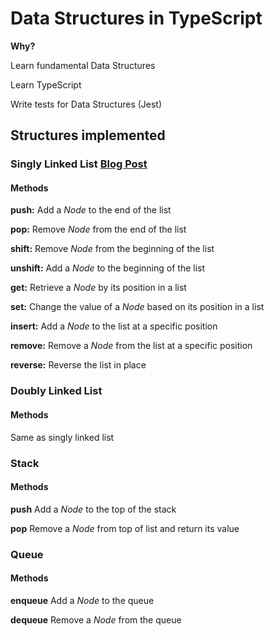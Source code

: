 # Data Structures in TypeScript
**Why?**

Learn fundamental Data Structures

Learn TypeScript

Write tests for Data Structures (Jest)

## Structures implemented

### Singly Linked List [Blog Post](https://dotfury.com/blog/singly-linked-list/)
#### Methods
**push:** Add a *Node* to the end of the list

**pop:** Remove *Node* from the end of the list

**shift:** Remove *Node* from the beginning of the list

**unshift:** Add a *Node* to the beginning of the list

**get:** Retrieve a *Node* by its position in a list

**set:** Change the value of a *Node* based on its position in a list

**insert:** Add a *Node* to the list at a specific position

**remove:** Remove a *Node* from the list at a specific position

**reverse:** Reverse the list in place

### Doubly Linked List
#### Methods

Same as singly linked list

### Stack
#### Methods
**push** Add a *Node* to the top of the stack

**pop** Remove a *Node* from top of list and return its value

### Queue
#### Methods
**enqueue** Add a *Node* to the queue

**dequeue** Remove a *Node* from the queue
